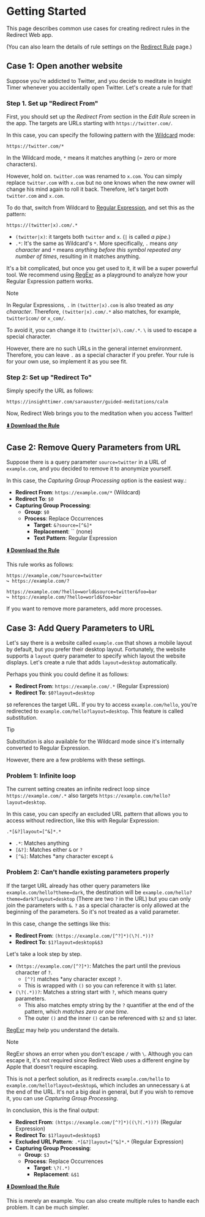 # Getting Started

This page describes common use cases for creating redirect rules in the Redirect Web app.

(You can also learn the details of rule settings on the [Redirect Rule](./redirect-rule.md) page.)


## Case 1: Open another website

Suppose you're addicted to Twitter, and you decide to meditate in Insight Timer whenever you accidentally open Twitter. Let's create a rule for that!

### Step 1. Set up "Redirect From"

First, you should set up the *Redirect From* section in the *Edit Rule* screen in the app. The targets are URLs starting with `https://twitter.com/`.

In this case, you can specify the following pattern with the [Wildcard](redirect-rule?id=wildcard) mode:

```
https://twitter.com/*
```

In the Wildcard mode, `*` means it matches anything (= zero or more characters).

However, hold on. `twitter.com` was renamed to `x.com`. You can simply replace `twitter.com` with `x.com` but no one knows when the new owner will change his mind again to roll it back. Therefore, let's target both `twitter.com` and `x.com`.

To do that, switch from Wildcard to [Regular Expression](redirect-rule?id=regular-expression), and set this as the pattern:

```
https://(twitter|x).com/.*
```

* `(twitter|x)`: it targets both `twitter` and `x`. (`|` is called *a pipe*.)
* `.*`: It's the same as Wildcard's `*`. More specifically, `.` means *any character* and `*` means *anything before this symbol repeated any number of times*, resulting in it matches anything.

It's a bit complicated, but once you get used to it, it will be a super powerful tool. We recommend using [RegExr](https://regexr.com) as a playground to analyze how your Regular Expression pattern works.

> [!NOTE]
> In Regular Expressions, `.` in `(twitter|x).com` is also treated as *any character*. Therefore, `(twitter|x).com/.*` also matches, for example, `twitter1com/` or `x_com/`.
> 
> To avoid it, you can change it to `(twitter|x)\.com/.*`. `\` is used to escape a special character.
>
> However, there are no such URLs in the general internet environment. Therefore, you can leave `.` as a special character if you prefer. Your rule is for your own use, so implement it as you see fit.

### Step 2: Set up "Redirect To"

Simply specify the URL as follows:

```
https://insighttimer.com/saraauster/guided-meditations/calm
```

Now, Redirect Web brings you to the meditation when you access Twitter!

**[⬇️ Download the Rule](assets/reduce-twitter-addiction.redirectweb ':ignore')**

## Case 2: Remove Query Parameters from URL

Suppose there is a query parameter `source=twitter` in a URL of `example.com`, and you decided to remove it to anonymize yourself.

In this case, the *Capturing Group Processing* option is the easiest way.:

* **Redirect From**: `https://example.com/*` (Wildcard)
* **Redirect To**: `$0`
* **Capturing Group Processing**:
    * **Group**: `$0`
    * **Process**: Replace Occurrences
        * **Target**: `&?source=[^&]*`
        * **Replacement**: `` (none)
        * **Text Pattern**: Regular Expression

**[⬇️ Download the Rule](assets/remove-parameters.redirectweb ':ignore')**

This rule works as follows:

```
https://example.com/?source=twitter
↪ https://example.com/?

https://example.com/?hello=world&source=twitter&foo=bar
↪ https://example.com/?hello=world&foo=bar
```

If you want to remove more parameters, add more processes.

## Case 3: Add Query Parameters to URL

Let's say there is a website called `example.com` that shows a mobile layout by default, but you prefer their desktop layout. Fortunately, the website supports a `layout` query parameter to specify which layout the website displays. Let's create a rule that adds `layout=desktop` automatically.

Perhaps you think you could define it as follows:

* **Redirect From**: `https://example.com/.*` (Regular Expression)
* **Redirect To**: `$0?layout=desktop`

`$0` references the target URL. If you try to access `example.com/hello`, you're redirected to `example.com/hello?layout=desktop`. This feature is called *substitution*.

> [!TIP]
> Substitution is also available for the Wildcard mode since it's internally converted to Regular Expression.

However, there are a few problems with these settings.

### Problem 1: Infinite loop

The current setting creates an infinite redirect loop since `https://example.com/.*` also targets `https://example.com/hello?layout=desktop`.

In this case, you can specify an excluded URL pattern that allows you to access without redirection, like this with Regular Expression:

```
.*[&?]layout=[^&]*.*
```

* `.*`: Matches anything
* `[&?]`: Matches either `&` or `?`
* `[^&]`: Matches *any character except `&`

### Problem 2: Can't handle existing parameters properly

If the target URL already has other query parameters like `example.com/hello?theme=dark`, the destination will be `example.com/hello?theme=dark?layout=desktop` (There are two `?` in the URL) but you can only join the parameters with `&`. `?` as a special character is only allowed at the beginning of the parameters. So it's not treated as a valid parameter.

In this case, change the settings like this:

* **Redirect From**: `(https://example.com/[^?]*)(\?(.*))?`
* **Redirect To**: `$1?layout=desktop&$3`

Let's take a look step by step.

* `(https://example.com/[^?]*)`: Matches the part until the previous character of `?`.
    * `[^?]` matches *any character except `?`.
    * This is wrapped with `()` so you can reference it with `$1` later.
* `(\?(.*))?`: Matches a string start with `?`, which means query parameters.
    * This also matches empty string by the `?` quantifier at the end of the pattern, which *matches zero or one time*.
    * The outer `()` and the inner `()` can be referenced with `$2` and `$3` later.

[RegExr](https://regexr.com) may help you understand the details.

> [!NOTE]
> RegExr shows an error when you don't escape `/` with `\`. Although you can escape it, it's not required since Redirect Web uses a different engine by Apple that doesn't require escaping.

This is not a perfect solution, as it redirects `example.com/hello` to `example.com/hello?layout=desktop&`, which includes an unnecessary `&` at the end of the URL. It's not a big deal in general, but if you wish to remove it, you can use *Capturing Group Processing*.

In conclusion, this is the final output:

* **Redirect From**: `(https://example.com/[^?]*)((\?(.*))?)` (Regular Expression)
* **Redirect To**: `$1?layout=desktop$3`
* **Excluded URL Pattern**: `.*[&?]layout=[^&]*.*` (Regular Expression)
* **Capturing Group Processing**:
    * **Group**: `$3`
    * **Process**: Replace Occurrences
        * **Target**: `\?(.*)`
        * **Replacement**: `&$1`

**[⬇️ Download the Rule](assets/add-parameters.redirectweb ':ignore')**

This is merely an example. You can also create multiple rules to handle each problem. It can be much simpler.
